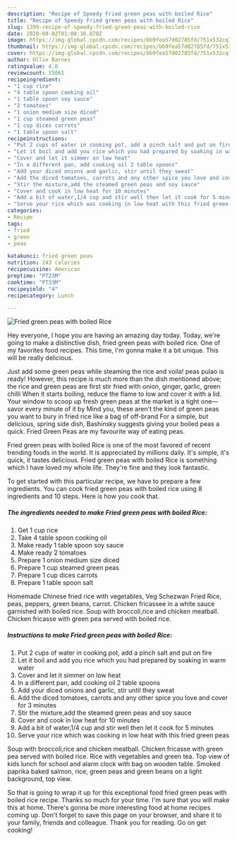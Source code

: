 ```yaml
---
description: "Recipe of Speedy Fried green peas with boiled Rice"
title: "Recipe of Speedy Fried green peas with boiled Rice"
slug: 1399-recipe-of-speedy-fried-green-peas-with-boiled-rice
date: 2020-08-02T01:08:16.878Z
image: https://img-global.cpcdn.com/recipes/bb9fea57d02785fd/751x532cq70/fried-green-peas-with-boiled-rice-recipe-main-photo.jpg
thumbnail: https://img-global.cpcdn.com/recipes/bb9fea57d02785fd/751x532cq70/fried-green-peas-with-boiled-rice-recipe-main-photo.jpg
cover: https://img-global.cpcdn.com/recipes/bb9fea57d02785fd/751x532cq70/fried-green-peas-with-boiled-rice-recipe-main-photo.jpg
author: Ollie Barnes
ratingvalue: 4.8
reviewcount: 15061
recipeingredient:
- "1 cup rice"
- "4 table spoon cooking oil"
- "1 table spoon soy sauce"
- "2 tomatoes"
- "1 onion medium size diced"
- "1 cup steamed green peas"
- "1 cup dices carrots"
- "1 table spoon salt"
recipeinstructions:
- "Put 2 cups of water in cooking pot, add a pinch salt and put on fire"
- "Let it boil and add you rice which you had prepared by soaking in warm water"
- "Cover and let it simmer on low heat"
- "In a different pan, add cooking oil 2 table spoons"
- "Add your diced onions and garlic, stir until they sweat"
- "Add the diced tomatoes, carrots and any other spice you love and cover for 3 minutes"
- "Stir the mixture,add the steamed green peas and soy sauce"
- "Cover and cook in low heat for 10 minutes"
- "Add a bit of water,1/4 cup and stir well then let it cook for 5 minutes"
- "Serve your rice which was cooking in low heat with this fried green peas"
categories:
- Recipe
tags:
- fried
- green
- peas

katakunci: fried green peas 
nutrition: 243 calories
recipecuisine: American
preptime: "PT23M"
cooktime: "PT33M"
recipeyield: "4"
recipecategory: Lunch

---
```



![Fried green peas with boiled Rice](https://img-global.cpcdn.com/recipes/bb9fea57d02785fd/751x532cq70/fried-green-peas-with-boiled-rice-recipe-main-photo.jpg)

Hey everyone, I hope you are having an amazing day today. Today, we're going to make a distinctive dish, fried green peas with boiled rice. One of my favorites food recipes. This time, I'm gonna make it a bit unique. This will be really delicious.

Just add some green peas while steaming the rice and voila! peas pulao is ready! However, this recipe is much more than the dish mentioned above; the rice and green peas are first stir fried with onion, ginger, garlic, green chilli When it starts boiling, reduce the flame to low and cover it with a lid. Your window to scoop up fresh green peas at the market is a tight one—savor every minute of it by Mind you, these aren&#39;t the kind of green peas you want to bury in fried rice like a bag of off-brand For a simple, but delicious, spring side dish, Bashinsky suggests giving your boiled peas a quick. Fried Green Peas are my favourite way of eating peas.

Fried green peas with boiled Rice is one of the most favored of recent trending foods in the world. It is appreciated by millions daily. It's simple, it's quick, it tastes delicious. Fried green peas with boiled Rice is something which I have loved my whole life. They're fine and they look fantastic.


To get started with this particular recipe, we have to prepare a few ingredients. You can cook fried green peas with boiled rice using 8 ingredients and 10 steps. Here is how you cook that.

<!--inarticleads1-->

##### The ingredients needed to make Fried green peas with boiled Rice:

1. Get 1 cup rice
1. Take 4 table spoon cooking oil
1. Make ready 1 table spoon soy sauce
1. Make ready 2 tomatoes
1. Prepare 1 onion medium size diced
1. Prepare 1 cup steamed green peas
1. Prepare 1 cup dices carrots
1. Prepare 1 table spoon salt


Homemade Chinese fried rice with vegetables, Veg Schezwan Fried Rice, peas, peppers, green beans, carrot. Chicken fricassee in a white sauce garnished with boiled rice. Soup with broccoli,rice and chicken meatball. Chicken fricasse with green pea served with boiled rice. 

<!--inarticleads2-->

##### Instructions to make Fried green peas with boiled Rice:

1. Put 2 cups of water in cooking pot, add a pinch salt and put on fire
1. Let it boil and add you rice which you had prepared by soaking in warm water
1. Cover and let it simmer on low heat
1. In a different pan, add cooking oil 2 table spoons
1. Add your diced onions and garlic, stir until they sweat
1. Add the diced tomatoes, carrots and any other spice you love and cover for 3 minutes
1. Stir the mixture,add the steamed green peas and soy sauce
1. Cover and cook in low heat for 10 minutes
1. Add a bit of water,1/4 cup and stir well then let it cook for 5 minutes
1. Serve your rice which was cooking in low heat with this fried green peas


Soup with broccoli,rice and chicken meatball. Chicken fricasse with green pea served with boiled rice. Rice with vegetables and green tea. Top view of kids lunch for school and alarm clock with bag on wooden table. Smoked paprika baked salmon, rice, green peas and green beans on a light background, top view. 

So that is going to wrap it up for this exceptional food fried green peas with boiled rice recipe. Thanks so much for your time. I'm sure that you will make this at home. There's gonna be more interesting food at home recipes coming up. Don't forget to save this page on your browser, and share it to your family, friends and colleague. Thank you for reading. Go on get cooking!
